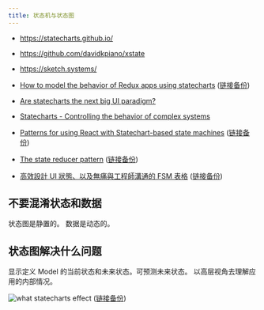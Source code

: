 ```yaml
---
title: 状态机与状态图
---
```



- https://statecharts.github.io/
- https://github.com/davidkpiano/xstate
- https://sketch.systems/

- [How to model the behavior of Redux apps using statecharts](https://medium.freecodecamp.org/how-to-model-the-behavior-of-redux-apps-using-statecharts-5e342aad8f66) ([链接备份](https://web.archive.org/web/20221126090834/https://www.freecodecamp.org/news/how-to-model-the-behavior-of-redux-apps-using-statecharts-5e342aad8f66))
- [Are statecharts the next big UI paradigm?](https://www.slideshare.net/lmatteis/are-statecharts-the-next-big-ui-paradigm)
- [Statecharts - Controlling the behavior of complex systems](https://www.slideshare.net/lmatteis/statecharts-controlling-the-behavior-of-complex-systems)
- [Patterns for using React with Statechart-based state machines](https://medium.freecodecamp.org/patterns-for-using-react-with-statechart-based-state-machines-33e6ab754605) ([链接备份](https://web.archive.org/web/20221225155047/https://www.freecodecamp.org/news/patterns-for-using-react-with-statechart-based-state-machines-33e6ab754605))
- [The state reducer pattern](https://blog.kentcdodds.com/the-state-reducer-pattern-%EF%B8%8F-b40316cfac57) ([链接备份](https://web.archive.org/web/20221004124601/https://kentcdodds.com/blog/the-state-reducer-pattern))
- [高效設計 UI 狀態、以及無痛與工程師溝通的 FSM 表格](https://medium.com/@vinceshao/better-way-of-designing-ui-states-chinese-a5c43e46d391) ([链接备份](https://web.archive.org/web/20210430054937/https://medium.com/@vinceshao/better-way-of-designing-ui-states-chinese-a5c43e46d391))

## 不要混淆状态和数据

状态图是静置的。
数据是动态的。

## 状态图解决什么问题

显示定义 Model 的当前状态和未来状态。可预测未来状态。
以高层视角去理解应用的内部情况。

![what statecharts effect](https://cdn-images-1.medium.com/max/2000/1*HmQXVBOs0Srjr-USFvgcew.png)
([链接备份](https://web.archive.org/web/20230226193039/https://cdn-images-1.medium.com/max/2000/1%2AHmQXVBOs0Srjr-USFvgcew.png))
